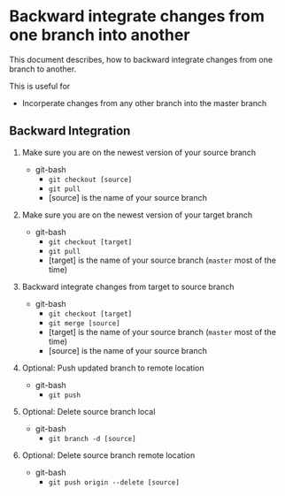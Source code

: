 # Backward integrate changes from one branch into another
This document describes, how to backward integrate changes from one branch to another.

This is useful for
- Incorperate changes from any other branch into the master branch

## Backward Integration

1. Make sure you are on the newest version of your source branch
	- git-bash
		- `git checkout [source]`
		- `git pull`
		- [source] is the name of your source branch
		
1. Make sure you are on the newest version of your target branch
	- git-bash
		- `git checkout [target]`
		- `git pull`
		- [target] is the name of your source branch (`master` most of the time)
		
1. Backward integrate changes from target to source branch 
	- git-bash
		- `git checkout [target]`
		- `git merge [source]`
		- [target] is the name of your source branch (`master` most of the time)
		- [source] is the name of your source branch
		
1. Optional: Push updated branch to remote location
	- git-bash
		- `git push`
		
1. Optional: Delete source branch local
	- git-bash
		- `git branch -d [source]`
		
1. Optional: Delete source branch remote location
	- git-bash
		- `git push origin --delete [source]`